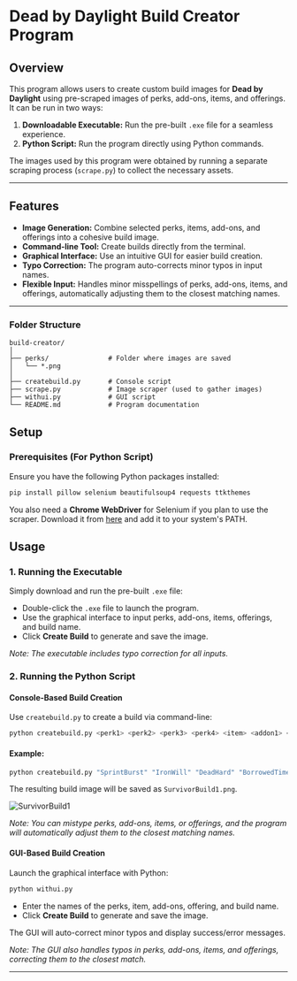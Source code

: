 # Dead by Daylight Build Creator Program

## Overview
This program allows users to create custom build images for **Dead by Daylight** using pre-scraped images of perks, add-ons, items, and offerings. It can be run in two ways:

1. **Downloadable Executable:** Run the pre-built `.exe` file for a seamless experience.
2. **Python Script:** Run the program directly using Python commands.

The images used by this program were obtained by running a separate scraping process (`scrape.py`) to collect the necessary assets.

---

## Features
- **Image Generation:** Combine selected perks, items, add-ons, and offerings into a cohesive build image.
- **Command-line Tool:** Create builds directly from the terminal.
- **Graphical Interface:** Use an intuitive GUI for easier build creation.
- **Typo Correction:** The program auto-corrects minor typos in input names.
- **Flexible Input:** Handles minor misspellings of perks, add-ons, items, and offerings, automatically adjusting them to the closest matching names.

---


### Folder Structure
```
build-creator/
│
├── perks/               # Folder where images are saved
│   └── *.png
│
├── createbuild.py       # Console script
├── scrape.py            # Image scraper (used to gather images)
├── withui.py            # GUI script
└── README.md            # Program documentation
```

## Setup

### Prerequisites (For Python Script)
Ensure you have the following Python packages installed:

```bash
pip install pillow selenium beautifulsoup4 requests ttkthemes
```

You also need a **Chrome WebDriver** for Selenium if you plan to use the scraper. Download it from [here](https://sites.google.com/a/chromium.org/chromedriver/downloads) and add it to your system's PATH.

## Usage

### 1. Running the Executable
Simply download and run the pre-built `.exe` file:

- Double-click the `.exe` file to launch the program.
- Use the graphical interface to input perks, add-ons, items, offerings, and build name.
- Click **Create Build** to generate and save the image.



*Note: The executable includes typo correction for all inputs.*

### 2. Running the Python Script

#### Console-Based Build Creation
Use `createbuild.py` to create a build via command-line:

```bash
python createbuild.py <perk1> <perk2> <perk3> <perk4> <item> <addon1> <addon2> <offering> <build_name>
```

#### Example:
```bash
python createbuild.py "SprintBurst" "IronWill" "DeadHard" "BorrowedTime" "MedKit" "Bandages" "GauzeRoll" "SacrificialCake" "SurvivorBuild1"
```

The resulting build image will be saved as `SurvivorBuild1.png`.

![SurvivorBuild1](https://github.com/user-attachments/assets/ca59d7be-b4fc-4216-8cae-c49e6d2b9102)

*Note: You can mistype perks, add-ons, items, or offerings, and the program will automatically adjust them to the closest matching names.*

#### GUI-Based Build Creation
Launch the graphical interface with Python:

```bash
python withui.py
```

- Enter the names of the perks, item, add-ons, offering, and build name.
- Click **Create Build** to generate and save the image.

The GUI will auto-correct minor typos and display success/error messages.

*Note: The GUI also handles typos in perks, add-ons, items, and offerings, correcting them to the closest match.*

---



